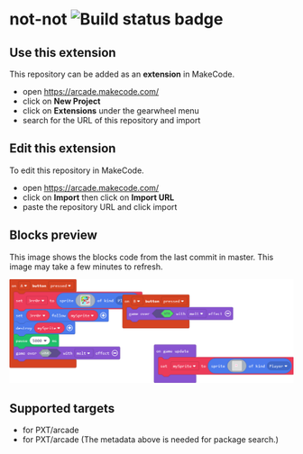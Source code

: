 # not-not ![Build status badge](https://github.com/partypiotr/not-not/workflows/MakeCode/badge.svg)



## Use this extension

This repository can be added as an **extension** in MakeCode.

* open https://arcade.makecode.com/
* click on **New Project**
* click on **Extensions** under the gearwheel menu
* search for the URL of this repository and import

## Edit this extension

To edit this repository in MakeCode.

* open https://arcade.makecode.com/
* click on **Import** then click on **Import URL**
* paste the repository URL and click import

## Blocks preview

This image shows the blocks code from the last commit in master.
This image may take a few minutes to refresh.

![A rendered view of the blocks](https://github.com/partypiotr/not-not/raw/master/.makecode/blocks.png)

## Supported targets

* for PXT/arcade
* for PXT/arcade
(The metadata above is needed for package search.)

